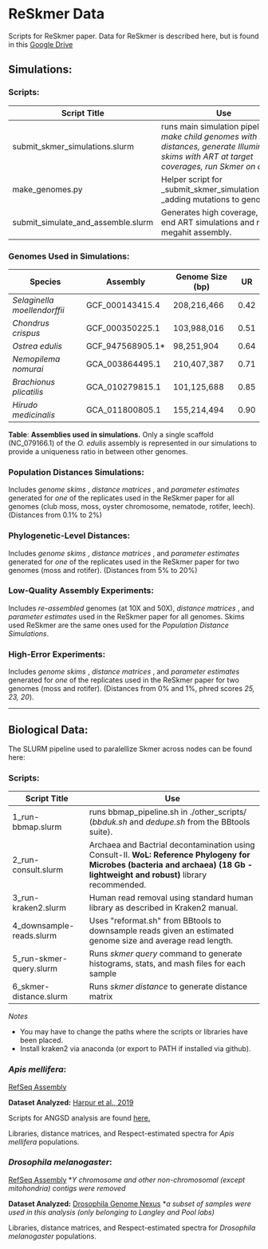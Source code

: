 # ReSkmer Data
Scripts for ReSkmer paper.
Data for ReSkmer is described here, but is found in this [Google Drive](https://drive.google.com/drive/folders/1ZEV9GtrLZyszui1nTkQKkjJYdT3dSju_?usp=drive_link)
## Simulations:
### Scripts:
| Script Title | Use |
|----|----|
| submit_skmer_simulations.slurm | runs main simulation pipeline: _make child genomes with many distances, generate Illumina skims with ART at target coverages, run Skmer on data_ |
| make_genomes.py | Helper script for _submit_skmer_simulations.slurm _adding mutations to genome. |
| submit_simulate_and_assemble.slurm | Generates high coverage, pair-end ART simulations and runs megahit assembly. |

### Genomes Used in Simulations:
| **Species**                  | **Assembly**           | **Genome Size (bp)** | **UR** |
|-----------------------------|------------------------|------------------|--------|
| *Selaginella moellendorffii* | GCF_000143415.4        | 208,216,466      | 0.42   |
| *Chondrus crispus*          | GCF_000350225.1        | 103,988,016      | 0.51   |
| *Ostrea edulis*             | GCF_947568905.1*       | 98,251,904       | 0.64   |
| *Nemopilema nomurai*        | GCA_003864495.1        | 210,407,387      | 0.71   |
| *Brachionus plicatilis*     | GCA_010279815.1        | 101,125,688      | 0.85   |
| *Hirudo medicinalis*        | GCA_011800805.1        | 155,214,494      | 0.90   |

**Table**: **Assemblies used in simulations.** Only a single scaffold (NC_079166.1) of the *O. edulis* assembly is represented in our simulations to provide a uniqueness ratio in between other genomes.

### Population Distances Simulations:
Includes _genome skims_ , _distance matrices_ , and _parameter estimates_ generated for _one_ of the replicates used in the ReSkmer paper for all genomes (club moss, moss, oyster chromosome, nematode, rotifer, leech). (Distances from 0.1% to 2%)

### Phylogenetic-Level Distances:
Includes _genome skims_ , _distance matrices_ , and _parameter estimates_ generated for _one_ of the replicates used in the ReSkmer paper for two genomes (moss and rotifer). (Distances from 5% to 20%)

### Low-Quality Assembly Experiments:
Includes _re-assembled_ genomes (at 10X and 50X),  _distance matrices_ , and _parameter estimates_ used in the ReSkmer paper for all genomes. Skims used ReSkmer are the same ones used for the _Population Distance Simulations_.

### High-Error Experiments:
Includes _genome skims_ , _distance matrices_ , and _parameter estimates_ generated for _one_ of the replicates used in the ReSkmer paper for two genomes (moss and rotifer). (Distances from 0% and 1%, phred scores _25, 23, 20_).

---
## Biological Data:
The SLURM pipeline used to paralellize Skmer across nodes can be found here:
### Scripts:
| Script Title | Use |
|----|----|
| 1_run-bbmap.slurm | runs bbmap_pipeline.sh in ./other_scripts/ (_bbduk.sh_ and _dedupe.sh_ from the BBtools suite).|
| 2_run-consult.slurm | Archaea and Bactrial decontamination using Consult-II. **WoL: Reference Phylogeny for Microbes (bacteria and archaea) (18 Gb - lightweight and robust)** library recommended.|
| 3_run-kraken2.slurm| Human read removal using standard human library as described in Kraken2 manual. |
| 4_downsample-reads.slurm | Uses "reformat.sh" from BBtools to downsample reads given an estimated genome size and average read length. | 
| 5_run-skmer-query.slurm | Runs *skmer query* command to generate histograms, stats, and mash files for each sample|
| 6_skmer-distance.slurm  | Runs _skmer distance_ to generate distance matrix|

_Notes_
- You may have to change the paths where the scripts or libraries have been placed.
- Install kraken2 via anaconda (or export to PATH if installed via github).

### _Apis mellifera_:
[RefSeq Assembly](https://www.ncbi.nlm.nih.gov/datasets/genome/GCF_003254395.2/)

**Dataset Analyzed:** [Harpur et al., 2019](https://doi.org/10.1093/gbe/evz018)

Scripts for ANGSD analysis are found [here.](https://github.com/HomereAMK/Gskimming/blob/main/Markdowns/31_echavel_PI_FST.md)

Libraries, distance matrices, and Respect-estimated spectra for _Apis mellifera_ populations.

### _Drosophila melanogaster_:
[RefSeq Assembly](https://www.ncbi.nlm.nih.gov/datasets/genome/GCF_000001215.4/) *_Y chromosome and other non-chromosomal (except mitohondria) contigs were removed_

**Dataset Analyzed:** [Drosophila Genome Nexus](https://doi.org/10.1534/genetics.115.174664) *_a subset of samples were used in this analysis (only belonging to Langley and Pool labs)_

Libraries, distance matrices, and Respect-estimated spectra for _Drosophila melanogaster_ populations.
